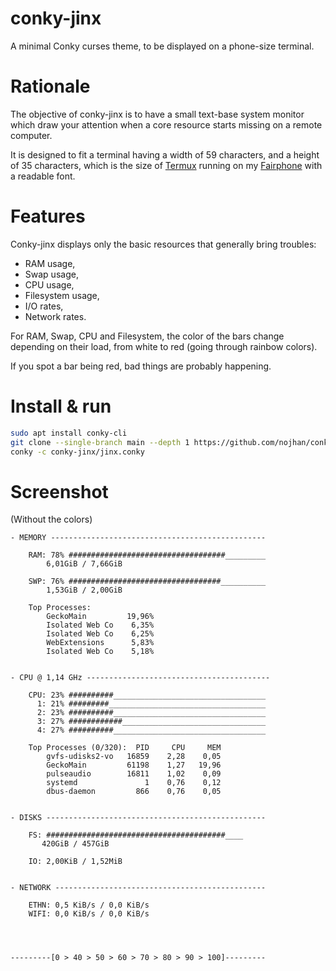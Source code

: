 # conky-jinx

A minimal Conky curses theme, to be displayed on a phone-size terminal.


# Rationale

The objective of conky-jinx is to have a small text-base system monitor which draw
your attention when a core resource starts missing on a remote computer.

It is designed to fit a terminal having a width of 59 characters,
and a height of 35 characters, which is the size of [Termux](https://github.com/termux/termux-app)
running on my [Fairphone](https://www.fairphone.com) with a readable font.


# Features

Conky-jinx displays only the basic resources that generally bring troubles:

- RAM usage,
- Swap usage,
- CPU usage,
- Filesystem usage,
- I/O rates,
- Network rates.

For RAM, Swap, CPU and Filesystem, the color of the bars change depending on
their load, from white to red (going through rainbow colors).

If you spot a bar being red, bad things are probably happening.


# Install & run

```sh
sudo apt install conky-cli
git clone --single-branch main --depth 1 https://github.com/nojhan/conky-jinx.git
conky -c conky-jinx/jinx.conky
```


# Screenshot

(Without the colors)

```
- MEMORY ------------------------------------------------

    RAM: 78% ###################################_________
        6,01GiB / 7,66GiB

    SWP: 76% ##################################__________
        1,53GiB / 2,00GiB

    Top Processes:
        GeckoMain         19,96%
        Isolated Web Co    6,35%
        Isolated Web Co    6,25%
        WebExtensions      5,83%
        Isolated Web Co    5,18%


- CPU @ 1,14 GHz -----------------------------------------

    CPU: 23% ##########__________________________________
      1: 21% #########___________________________________
      2: 23% ##########__________________________________
      3: 27% ############________________________________
      4: 27% ##########__________________________________

    Top Processes (0/320):  PID     CPU     MEM
        gvfs-udisks2-vo   16859    2,28    0,05
        GeckoMain         61198    1,27   19,96
        pulseaudio        16811    1,02    0,09
        systemd               1    0,76    0,12
        dbus-daemon         866    0,76    0,05


- DISKS -------------------------------------------------

    FS: ########################################____
       420GiB / 457GiB

    IO: 2,00KiB / 1,52MiB


- NETWORK -----------------------------------------------

    ETHN: 0,5 KiB/s / 0,0 KiB/s
    WIFI: 0,0 KiB/s / 0,0 KiB/s




---------[0 > 40 > 50 > 60 > 70 > 80 > 90 > 100]---------
```
